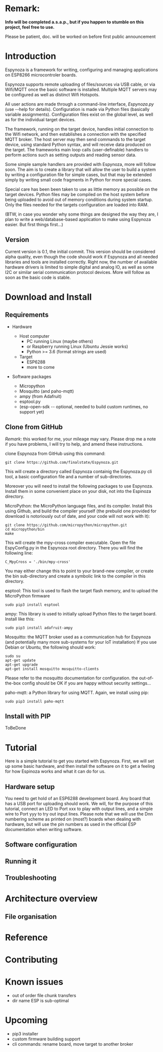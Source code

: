 # Remark:
**Info will be completed a.s.a.p., but if you happen to stumble on this project, feel free to use.**


Please be patient, doc. will be worked on before first public announcement

# Introduction
Espynoza is a framework for writing, configuring and managing applications on ESP8266 microcontroler boards.

Espynoza supports remote uploading of files/sources via USB cable, or via Wifi/MQTT once the basic software is installed. Multiple MQTT servers may be configured as well as distinct Wifi Hotspots. 

All user actions are made through a command-line interface, *Espynoza.py* (use --help for details). Configuration is made via Python files (basically variable assignments). Configuration files exist on the global level, as well as for the individual target devices.

The framework, running on the target device, handles initial connection to the Wifi network, and then establishes a connection with the specified MQTT broker. The host server may then send commands to the target device, using standard Python syntax, and will receive data produced on the target. The frameworks main loop calls (user-definable) handlers to perform actions such as setting outputs and reading sensor data. 

Some simple sample handlers are provided with Espynoza, more will follow soon. The aim is to create a library that will allow the user to build a system by writing a configuration file for simple cases, but that may be extended simply by writing small code fragments in Python for more special cases.

Special care has been been taken to use as little memory as possible on the target devices. Python files may be compiled on the host system before being uploaded to avoid out of memory conditions during system startup. Only the files needed for the targets configuration are loaded into RAM.

(BTW, in case you wonder why some things are designed the way they are, I plan to write a web/database-based application to make using Espynoza easier. But first things first...) 

## Version
Current version is 0.1, the initial commit.
This version should be considered alpha quality, even though the code should work if Espynoza and all needed libraries and tools are installed correctly.
Right now, the number of available hardware drivers is limited to simple digital and analog IO, as well as some I2C or similar serial communication protocol devices. More will follow as soon as the basic code is stable.


# Download and Install
## Requirements
* Hardware
  * Host computer
    * PC running Linux (maybe others)
    * or Raspberry running Linux (Ubuntu Jessie works)
    * Python >= 3.6 (format strings are used)
  * Target
    * ESP6288 
    * more to come

* Software packages
  * Micropython 
  * Mosquitto (and paho-mqtt)
  * ampy (from Adafruit)
  * esptool.py
  * (esp-open-sdk -- optional, needed to build custom runtimes, no support yet)

## Clone from GitHub

*Remark*: this worked for me, your mileage may vary. Please drop me a note if you have problems, I will try to help, and amend these instructions.

clone Espynoza from GitHub using this command:
```
git clone https://github.com/finalstate/Espynoza.git
```
This will create a directory called Espynoza containig the Espynoza.py cli tool, a basic configuration file and a number of sub-directories.

Moreover you will need to install the following packages to use Espynoza. Install them in some convenient place on your disk, not into the Espinoza directory.

MicroPython: the MicroPython language files, and its compiler. Install this using Github, and build the compiler yourself (the prebuild one provided for download is notoriously out of date, and your code will not work with it):
```
git clone https://github.com/micropython/micropython.git
cd micropython/bin
make
```
This will create the mpy-cross compiler executable. Open the file EspyConfig.py in the Espynoza root directory. There you will find the following line:
```
C_MpyCross = './bin/mpy-cross'
```
You may either change this to point to your brand-new compiler, or create the bin sub-directory and create a symbolic link to the compiler in this directory.


esptool: This tool is used to flash the target flash memory, and to upload the MicroPython firmware
```
sudo pip3 install esptool
```

ampy: This library is used to initially upload Python files to the target board. Install like this:
```
sudo pip3 install adafruit-ampy
```

Mosquitto: the MQTT broker used as a communication hub for Espynoza (and potentially many more sub-systems for your IoT installation)
If you use Debian or Ubuntu, the following should work:

```
sudo su
apt-get update
apt-get upgrade
apt-get install mosquitto mosquitto-clients
```

Please refer to the mosquitto documentation for configuration. the out-of-the-box config should be OK if you are happy without security settings...

paho-mqtt: a Python library for using MQTT. Again, we install using pip:

```
sudo pip3 install paho-mqtt
```

## Install with PIP

ToBeDone

# Tutorial
Here is a simple tutorial to get you started with Espynoza. First, we will set up some basic hardware, and then install the software on it to get a feeling for how Espinoza works and what it can do for us.

## Hardware setup
You need to get hold of an ESP6288 development board. Any board that has a USB port for uploading should work. We will, for the purpose of this tutorial, connect an LED to Port xxx to play with output lines, and a simple wire to Port yyy to try out input lines. Please note that we will use the Dnn numbering scheme as printed on (most?) boards when dealing with hardware, but will use the pin numbers as used in the official ESP documentation when writing software.

## Software configuration
## Running it
## Troubleshooting

# Architecture overview
## File organisation

# Reference

# Contributing

# Known issues
- out of order file chunk transfers
- dir name ESP is sub-optimal

# Upcoming

* pip3 installer
* custom firmware building support
* cli commands: rename board, move target to another broker 
